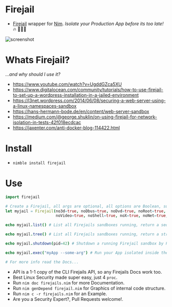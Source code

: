 # Firejail

- [Firejail](https://firejail.wordpress.com/features-3/#namespaces) wrapper for [Nim](https://nim-lang.org/learn.html).
_Isolate your Production App before its too late!_
🔥 🔐👑🔥

![screenshot](https://source.unsplash.com/-YGdiRcY9Sc/800x402 "FireJails")


# Whats Firejail?

_...and why should I use it?_

- https://www.youtube.com/watch?v=UgddGZca5XU  
- https://www.digitalocean.com/community/tutorials/how-to-use-firejail-to-set-up-a-wordpress-installation-in-a-jailed-environment
- https://l3net.wordpress.com/2014/06/08/securing-a-web-server-using-a-linux-namespaces-sandbox
- https://hans-hermann-bode.de/en/content/web-server-sandbox
- https://medium.com/@george.shuklin/on-using-firejail-for-network-isolation-in-tests-42f018ecdcac
- https://jaxenter.com/anti-docker-blog-114422.html


# Install

- `nimble install firejail`


# Use

```nim
import firejail

# Create a Firejail, all args are optional, all options are Boolean, super easy!.
let myjail = Firejail(no3d=true, noDbus=true, noDvd=true, noRoot=true, noSound=true,
                      noVideo=true, noShell=true, noX=true, noNet=true, noIp=true)

echo myjail.list() # List all Firejails sandboxes running, return a seq[JsonNode] (computer friendly)

echo myjail.tree() # List all Firejails sandboxes running, return a string (human friendly)

echo myjail.shutdown(pid=42) # Shutdown a running Firejail sandbox by PID, return bool, true if Ok

echo myjail.exec("myApp --some-arg") # Run your App isolated inside the Firejail.

# For more info read the Docs...
```

- API is a 1-1 copy of the CLI Firejails API, so any Firejails Docs work too.
- Best Linux Security made super easy, just 4 `proc`.
- Run `nim doc firejails.nim` for more Documentation.
- Run `nim genDepend firejail.nim` for Graphics of internal code structure.
- Run `nim c -r firejails.nim` for an Example.
- Are you a Security Expert?, Pull Requests welcome!.
